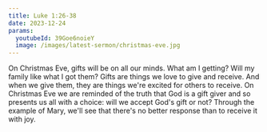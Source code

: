 ```yaml
---
title: Luke 1:26-38
date: 2023-12-24
params:
  youtubeId: 39Goe6noieY
  image: /images/latest-sermon/christmas-eve.jpg
---
```

On Christmas Eve, gifts will be on all our minds. What am I getting? Will my family like what I got them? Gifts are things we love to give and receive.  And when we give them, they are things we're excited for others to receive. On Christmas Eve we are reminded of the truth that God is a gift giver and so presents us all with a choice: will we accept God's gift or not?  Through the example of Mary, we'll see that there's no better response than to receive it with joy. 
